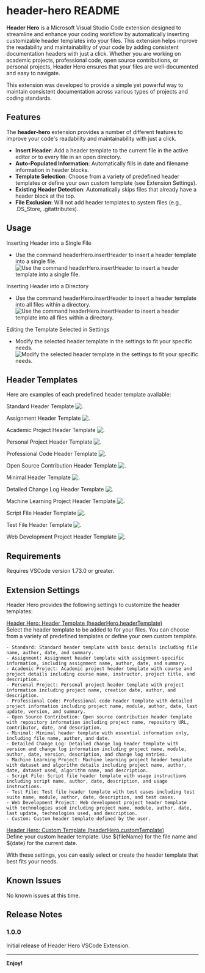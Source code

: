 # header-hero README

**Header Hero** is a Microsoft Visual Studio Code extension designed to 
streamline and enhance your coding workflow by automatically inserting 
customizable header templates into your files. This extension helps improve 
the readability and maintainability of your code by adding consistent 
documentation headers with just a click. Whether you are working on academic 
projects, professional code, open source contributions, or personal projects, 
Header Hero ensures that your files are well-documented and easy to navigate.

This extension was developed to provide a simple yet powerful way to maintain 
consistent documentation across various types of projects and coding standards.

## Features

The **header-hero** extension provides a number of different features to improve 
your code's readability and maintainability with just a click.

- **Insert Header**: Add a header template to the current file in the active 
editor or to every file in an open directory.
- **Auto-Populated Information**: Automatically fills in date and filename 
information in header blocks.
- **Template Selection**: Choose from a variety of predefined header templates
or define your own custom template (see Extension Settings).
- **Existing Header Detection**: Automatically skips files that already have a
header block at the top.
- **File Exclusion**: Will not add header templates to system files (e.g., 
.DS_Store, .gitattributes).

## Usage
Inserting Header into a Single File
- Use the command headerHero.insertHeader to insert a header template into a single file.
  ![Use the command headerHero.insertHeader to insert a header template into a single file.](https://raw.githubusercontent.com/danglorioso/header-hero/main/images/insertHeader_singleFile.gif)

Inserting Header into a Directory
- Use the command headerHero.insertHeader to insert a header template into all files within a directory.
  ![Use the command headerHero.insertHeader to insert a header template into all files within a directory.](https://raw.githubusercontent.com/danglorioso/header-hero/main/images/insertHeader_directory.gif)

Editing the Template Selected in Settings
- Modify the selected header template in the settings to fit your specific needs.
  ![Modify the selected header template in the settings to fit your specific needs.](https://raw.githubusercontent.com/danglorioso/header-hero/main/images/HeaderTemplate_setting.gif)

## Header Templates
Here are examples of each predefined header template available:

Standard Header Template
  ![.](https://raw.githubusercontent.com/danglorioso/header-hero/main/images/standard.png)

Assignment Header Template
  ![.](https://raw.githubusercontent.com/danglorioso/header-hero/main/images/assignment.png)

Academic Project Header Template
  ![.](https://raw.githubusercontent.com/danglorioso/header-hero/main/images/academic.png)

Personal Project Header Template
  ![.](https://raw.githubusercontent.com/danglorioso/header-hero/main/images/personal.png)

Professional Code Header Template
  ![.](https://raw.githubusercontent.com/danglorioso/header-hero/main/images/pro.png)

Open Source Contribution Header Template
  ![.](https://raw.githubusercontent.com/danglorioso/header-hero/main/images/openSource.png)

Minimal Header Template
  ![.](https://raw.githubusercontent.com/danglorioso/header-hero/main/images/minimal.png)

Detailed Change Log Header Template
  ![.](https://raw.githubusercontent.com/danglorioso/header-hero/main/images/detailed.png)

Machine Learning Project Header Template
  ![.](https://raw.githubusercontent.com/danglorioso/header-hero/main/images/ml.png)

Script File Header Template
  ![.](https://raw.githubusercontent.com/danglorioso/header-hero/main/images/script.png)

Test File Header Template
  ![.](https://raw.githubusercontent.com/danglorioso/header-hero/main/images/test.png)

Web Development Project Header Template
  ![.](https://raw.githubusercontent.com/danglorioso/header-hero/main/images/webDev.png)

## Requirements

Requires VSCode version 1.73.0 or greater.

## Extension Settings

Header Hero provides the following settings to customize the header templates:

<ins>Header Hero: Header Template (headerHero.headerTemplate)</ins><br>
Select the header template to be added to for your files. You can choose from a
variety of predefined templates or define your own custom template.

~~~~
- Standard: Standard header template with basic details including file name, author, date, and summary.
- Assignment: Assignment header template with assignment-specific information, including assignment name, author, date, and summary.
- Academic Project: Academic project header template with course and project details including course name, instructor, project title, and description.
- Personal Project: Personal project header template with project information including project name, creation date, author, and description.
- Professional Code: Professional code header template with detailed project information including project name, module, author, date, last update, version, and summary.
- Open Source Contribution: Open source contribution header template with repository information including project name, repository URL, contributor, date, and description.
- Minimal: Minimal header template with essential information only, including file name, author, and date.
- Detailed Change Log: Detailed change log header template with version and change log information including project name, module, author, date, version, description, and change log entries.
- Machine Learning Project: Machine learning project header template with dataset and algorithm details including project name, author, date, dataset used, algorithm name, and description.
- Script File: Script file header template with usage instructions including script name, author, date, description, and usage instructions.
- Test File: Test file header template with test cases including test suite name, module, author, date, description, and test cases.
- Web Development Project: Web development project header template with technologies used including project name, module, author, date, last update, technologies used, and description.
- Custom: Custom header template defined by the user.
~~~~

<ins>Header Hero: Custom Template (headerHero.customTemplate)</ins><br>
Define your custom header template. Use \${fileName} for the file name and \${date} for the current date.

With these settings, you can easily select or create the header template that best fits your needs.

## Known Issues

No known issues at this time.

## Release Notes

### 1.0.0

Initial release of Header Hero VSCode Extension.

---

**Enjoy!**
